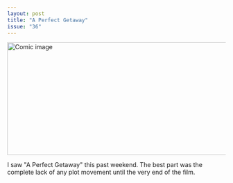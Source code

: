 ```yaml
---
layout: post
title: "A Perfect Getaway"
issue: "36"
---
```

<img src="{{ site.url }}/comics/36.gif" title="It's a good thing you brought that bloody knife!  You never know when I might strike again!" alt="Comic image" width="778px" height="260px"/>

I saw "A Perfect Getaway" this past weekend. The best part was the complete lack of any plot movement until the very end of the film.
